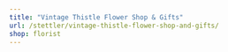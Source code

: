 ```yaml
---
title: "Vintage Thistle Flower Shop & Gifts"
url: /stettler/vintage-thistle-flower-shop-and-gifts/
shop: florist
---
```

